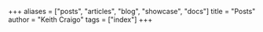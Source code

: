 +++
aliases = ["posts", "articles", "blog", "showcase", "docs"]
title = "Posts"
author = "Keith Craigo"
tags = ["index"]
+++

